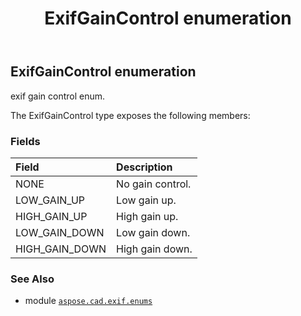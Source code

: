 ﻿---
title: ExifGainControl enumeration
second_title: Aspose.CAD for Python via .NET API References
description: 
type: docs
weight: 90
url: /python-net/aspose.cad.exif.enums/exifgaincontrol/
is_root: false
---

## ExifGainControl enumeration

exif gain control enum.



The ExifGainControl type exposes the following members:

### Fields
| Field | Description |
| :- | :- |
| NONE | No gain control. |
| LOW_GAIN_UP | Low gain up. |
| HIGH_GAIN_UP | High gain up. |
| LOW_GAIN_DOWN | Low gain down. |
| HIGH_GAIN_DOWN | High gain down. |



### See Also
* module [`aspose.cad.exif.enums`](..)

